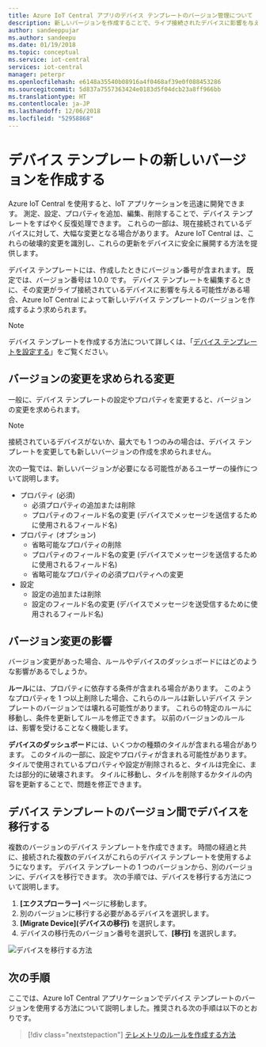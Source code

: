 ```yaml
---
title: Azure IoT Central アプリのデバイス テンプレートのバージョン管理について | Microsoft Docs
description: 新しいバージョンを作成することで、ライブ接続されたデバイスに影響を与えずにデバイス テンプレートを反復処理します
author: sandeeppujar
ms.author: sandeepu
ms.date: 01/19/2018
ms.topic: conceptual
ms.service: iot-central
services: iot-central
manager: peterpr
ms.openlocfilehash: e6148a35540b08916a4f0468af39e0f088453286
ms.sourcegitcommit: 5d837a7557363424e0183d5f04dcb23a8ff966bb
ms.translationtype: HT
ms.contentlocale: ja-JP
ms.lasthandoff: 12/06/2018
ms.locfileid: "52958868"
---
```

# <a name="create-a-new-device-template-version"></a>デバイス テンプレートの新しいバージョンを作成する

Azure IoT Central を使用すると、IoT アプリケーションを迅速に開発できます。 測定、設定、プロパティを追加、編集、削除することで、デバイス テンプレートをすばやく反復処理できます。 これらの一部は、現在接続されているデバイスに対して、大幅な変更となる場合があります。 Azure IoT Central は、これらの破壊的変更を識別し、これらの更新をデバイスに安全に展開する方法を提供します。

デバイス テンプレートには、作成したときにバージョン番号が含まれます。 既定では、バージョン番号は 1.0.0 です。 デバイス テンプレートを編集するときに、その変更がライブ接続されているデバイスに影響を与える可能性がある場合、Azure IoT Central によって新しいデバイス テンプレートのバージョンを作成するよう求められます。

> [!NOTE]
> デバイス テンプレートを作成する方法について詳しくは、「[デバイス テンプレートを設定する](howto-set-up-template.md)」をご覧ください。

## <a name="changes-that-prompt-a-version-change"></a>バージョンの変更を求められる変更

一般に、デバイス テンプレートの設定やプロパティを変更すると、バージョンの変更を求められます。

> [!NOTE]
> 接続されているデバイスがないか、最大でも 1 つのみの場合は、デバイス テンプレートを変更しても新しいバージョンの作成を求められません。

次の一覧では、新しいバージョンが必要になる可能性があるユーザーの操作について説明します。

* プロパティ (必須)
    * 必須プロパティの追加または削除
    * プロパティのフィールド名の変更 (デバイスでメッセージを送信するために使用されるフィールド名)
*  プロパティ (オプション)
    * 省略可能なプロパティの削除
    * プロパティのフィールド名の変更 (デバイスでメッセージを送信するために使用されるフィールド名)
    * 省略可能なプロパティの必須プロパティへの変更
*  設定
    * 設定の追加または削除
    * 設定のフィールド名の変更 (デバイスでメッセージを送受信するために使用されるフィールド名)

## <a name="what-happens-on-version-change"></a>バージョン変更の影響

バージョン変更があった場合、ルールやデバイスのダッシュボードにはどのような影響があるでしょうか。

**ルール**には、プロパティに依存する条件が含まれる場合があります。 このようなプロパティを 1 つ以上削除した場合、これらのルールは新しいデバイス テンプレートのバージョンでは壊れる可能性があります。 これらの特定のルールに移動し、条件を更新してルールを修正できます。 以前のバージョンのルールは、影響を受けることなく機能します。

**デバイスのダッシュボード**には、いくつかの種類のタイルが含まれる場合があります。 このタイルの一部に、設定やプロパティが含まれる可能性があります。 タイルで使用されているプロパティや設定が削除されると、タイルは完全に、または部分的に破壊されます。 タイルに移動し、タイルを削除するかタイルの内容を更新することで、問題を修正できます。

## <a name="migrate-a-device-across-device-template-versions"></a>デバイス テンプレートのバージョン間でデバイスを移行する

複数のバージョンのデバイス テンプレートを作成できます。 時間の経過と共に、接続された複数のデバイスがこれらのデバイス テンプレートを使用するようになります。 デバイス テンプレートの 1 つのバージョンから、別のバージョンに、デバイスを移行できます。 次の手順では、デバイスを移行する方法について説明します。

1. **[エクスプローラー]** ページに移動します。
1. 別のバージョンに移行する必要があるデバイスを選択します。
1. **[Migrate Device]\(デバイスの移行\)** を選択します。
1. デバイスの移行先のバージョン番号を選択して、**[移行]** を選択します。

![デバイスを移行する方法](media/howto-version-devicetemplate/pick-version.png)

## <a name="next-steps"></a>次の手順

ここでは、Azure IoT Central アプリケーションでデバイス テンプレートのバージョンを使用する方法について説明しました。推奨される次の手順は以下のとおりです。

> [!div class="nextstepaction"]
> [テレメトリのルールを作成する方法](howto-create-telemetry-rules.md)